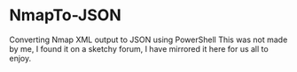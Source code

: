 # NmapTo-JSON
Converting Nmap XML output to JSON using PowerShell
This was not made by me, I found it on a sketchy forum, I have mirrored it here for us all to enjoy.
